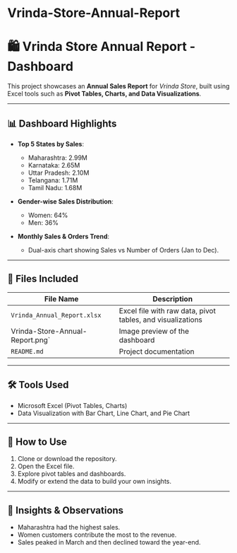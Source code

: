 # Vrinda-Store-Annual-Report
# 🛍️ Vrinda Store Annual Report - Dashboard

This project showcases an **Annual Sales Report** for *Vrinda Store*, built using Excel tools such as **Pivot Tables, Charts, and Data Visualizations**.

---

## 📊 Dashboard Highlights

- **Top 5 States by Sales**:
  - Maharashtra: 2.99M
  - Karnataka: 2.65M
  - Uttar Pradesh: 2.10M
  - Telangana: 1.71M
  - Tamil Nadu: 1.68M

- **Gender-wise Sales Distribution**:
  - Women: 64%
  - Men: 36%

- **Monthly Sales & Orders Trend**:
  - Dual-axis chart showing Sales vs Number of Orders (Jan to Dec).

---

## 📁 Files Included

| File Name | Description |
|-----------|-------------|
| `Vrinda_Annual_Report.xlsx` | Excel file with raw data, pivot tables, and visualizations |
| Vrinda-Store-Annual-Report.png` | Image preview of the dashboard |
| `README.md` | Project documentation |

---

## 🛠️ Tools Used

- Microsoft Excel (Pivot Tables, Charts)
- Data Visualization with Bar Chart, Line Chart, and Pie Chart

---

## 🚀 How to Use

1. Clone or download the repository.
2. Open the Excel file.
3. Explore pivot tables and dashboards.
4. Modify or extend the data to build your own insights.

---

## 📌 Insights & Observations

- Maharashtra had the highest sales.
- Women customers contribute the most to the revenue.
- Sales peaked in March and then declined toward the year-end.

